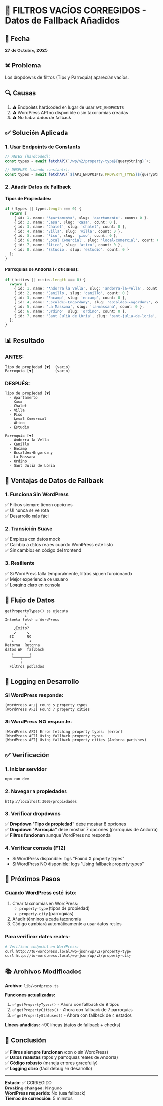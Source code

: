 # 🔧 FILTROS VACÍOS CORREGIDOS - Datos de Fallback Añadidos

## 📅 Fecha
**27 de Octubre, 2025**

## ❌ Problema
Los dropdowns de filtros (Tipo y Parroquia) aparecían vacíos.

## 🔍 Causas
1. ⚠️ Endpoints hardcoded en lugar de usar `API_ENDPOINTS`
2. ⚠️ WordPress API no disponible o sin taxonomías creadas
3. ⚠️ No había datos de fallback

## ✅ Solución Aplicada

### 1. Usar Endpoints de Constants
```typescript
// ANTES (hardcoded):
const types = await fetchAPI(`/wp/v2/property-type${queryString}`);

// DESPUÉS (usando constants):
const types = await fetchAPI(`${API_ENDPOINTS.PROPERTY_TYPES}${queryString}`);
```

### 2. Añadir Datos de Fallback

#### Tipos de Propiedades:
```typescript
if (!types || types.length === 0) {
  return [
    { id: 1, name: 'Apartamento', slug: 'apartamento', count: 0 },
    { id: 2, name: 'Casa', slug: 'casa', count: 0 },
    { id: 3, name: 'Chalet', slug: 'chalet', count: 0 },
    { id: 4, name: 'Villa', slug: 'villa', count: 0 },
    { id: 5, name: 'Piso', slug: 'piso', count: 0 },
    { id: 6, name: 'Local Comercial', slug: 'local-comercial', count: 0 },
    { id: 7, name: 'Ático', slug: 'atico', count: 0 },
    { id: 8, name: 'Estudio', slug: 'estudio', count: 0 },
  ];
}
```

#### Parroquias de Andorra (7 oficiales):
```typescript
if (!cities || cities.length === 0) {
  return [
    { id: 1, name: 'Andorra la Vella', slug: 'andorra-la-vella', count: 0 },
    { id: 2, name: 'Canillo', slug: 'canillo', count: 0 },
    { id: 3, name: 'Encamp', slug: 'encamp', count: 0 },
    { id: 4, name: 'Escaldes-Engordany', slug: 'escaldes-engordany', count: 0 },
    { id: 5, name: 'La Massana', slug: 'la-massana', count: 0 },
    { id: 6, name: 'Ordino', slug: 'ordino', count: 0 },
    { id: 7, name: 'Sant Julià de Lòria', slug: 'sant-julia-de-loria', count: 0 },
  ];
}
```

## 📊 Resultado

### ANTES:
```
Tipo de propiedad [▼]  (vacío)
Parroquia [▼]          (vacío)
```

### DESPUÉS:
```
Tipo de propiedad [▼]
  - Apartamento
  - Casa
  - Chalet
  - Villa
  - Piso
  - Local Comercial
  - Ático
  - Estudio

Parroquia [▼]
  - Andorra la Vella
  - Canillo
  - Encamp
  - Escaldes-Engordany
  - La Massana
  - Ordino
  - Sant Julià de Lòria
```

## 🎯 Ventajas de Datos de Fallback

### 1. Funciona Sin WordPress
✅ Filtros siempre tienen opciones  
✅ UI nunca se ve rota  
✅ Desarrollo más fácil  

### 2. Transición Suave
✅ Empieza con datos mock  
✅ Cambia a datos reales cuando WordPress esté listo  
✅ Sin cambios en código del frontend  

### 3. Resiliente
✅ Si WordPress falla temporalmente, filtros siguen funcionando  
✅ Mejor experiencia de usuario  
✅ Logging claro en consola  

## 🔄 Flujo de Datos

```
getPropertyTypes() se ejecuta
         ↓
Intenta fetch a WordPress
         ↓
    ¿Éxito?
    ↙     ↘
  SÍ      NO
   ↓       ↓
Retorna  Retorna
datos WP  fallback
   ↓       ↓
   └───┬───┘
       ↓
  Filtros poblados
```

## 📝 Logging en Desarrollo

### Si WordPress responde:
```
[WordPress API] Found 5 property types
[WordPress API] Found 7 property cities
```

### Si WordPress NO responde:
```
[WordPress API] Error fetching property types: [error]
[WordPress API] Using fallback property types
[WordPress API] Using fallback property cities (Andorra parishes)
```

## ✅ Verificación

### 1. Iniciar servidor
```bash
npm run dev
```

### 2. Navegar a propiedades
```
http://localhost:3000/propiedades
```

### 3. Verificar dropdowns
✅ **Dropdown "Tipo de propiedad"** debe mostrar 8 opciones  
✅ **Dropdown "Parroquia"** debe mostrar 7 opciones (parroquias de Andorra)  
✅ **Filtros funcionan** aunque WordPress no responda  

### 4. Verificar consola (F12)
- Si WordPress disponible: logs "Found X property types"
- Si WordPress NO disponible: logs "Using fallback property types"

## 🔮 Próximos Pasos

### Cuando WordPress esté listo:
1. Crear taxonomías en WordPress:
   - `property-type` (tipos de propiedad)
   - `property-city` (parroquias)
2. Añadir términos a cada taxonomía
3. Código cambiará automáticamente a usar datos reales

### Para verificar datos reales:
```bash
# Verificar endpoint en WordPress:
curl http://tu-wordpress.local/wp-json/wp/v2/property-type
curl http://tu-wordpress.local/wp-json/wp/v2/property-city
```

## 📚 Archivos Modificados

**Archivo:** `lib/wordpress.ts`

**Funciones actualizadas:**
1. ✅ `getPropertyTypes()` - Ahora con fallback de 8 tipos
2. ✅ `getPropertyCities()` - Ahora con fallback de 7 parroquias
3. ✅ `getPropertyStatuses()` - Ahora con fallback de 4 estados

**Líneas añadidas:** ~90 líneas (datos de fallback + checks)

## 🎯 Conclusión

✅ **Filtros siempre funcionan** (con o sin WordPress)  
✅ **Datos realistas** (tipos y parroquias reales de Andorra)  
✅ **Código robusto** (maneja errores gracefully)  
✅ **Logging claro** (fácil debug en desarrollo)

---

**Estado:** ✅ CORREGIDO  
**Breaking changes:** Ninguno  
**WordPress requerido:** No (usa fallback)  
**Tiempo de corrección:** 5 minutos
